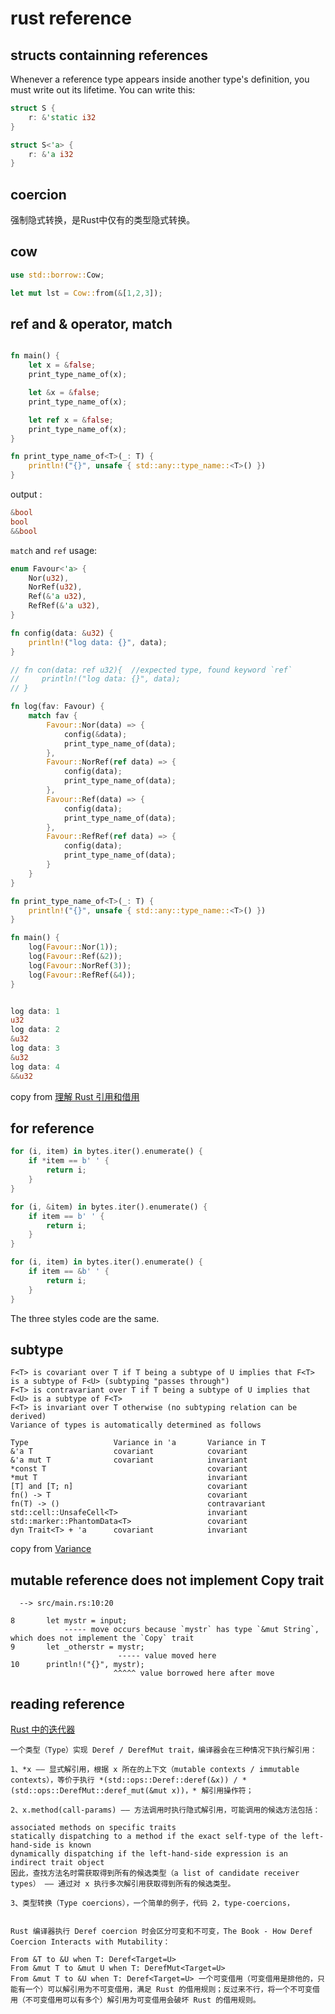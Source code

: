 # rust reference

## structs containning references
Whenever a reference type appears inside another type's definition, you must write out its lifetime. You can write this:

``` rust
struct S {
	r: &'static i32
}

struct S<'a> {
	r: &'a i32
}
```
## coercion
强制隐式转换，是Rust中仅有的类型隐式转换。

## cow

``` rust
use std::borrow::Cow;

let mut lst = Cow::from(&[1,2,3]);
```


## ref and & operator, match

``` rust

fn main() {
    let x = &false;
    print_type_name_of(x);

    let &x = &false;
    print_type_name_of(x);

    let ref x = &false;
    print_type_name_of(x);
}

fn print_type_name_of<T>(_: T) {
    println!("{}", unsafe { std::any::type_name::<T>() })
}

```
output :

``` rust
&bool
bool
&&bool
```

`match` and `ref` usage:

``` rust
enum Favour<'a> {
    Nor(u32),
    NorRef(u32),
    Ref(&'a u32),
    RefRef(&'a u32),
}

fn config(data: &u32) {
    println!("log data: {}", data);
}

// fn con(data: ref u32){  //expected type, found keyword `ref`
//     println!("log data: {}", data);
// }

fn log(fav: Favour) {
    match fav {
        Favour::Nor(data) => {
            config(&data);
            print_type_name_of(data);
        },
        Favour::NorRef(ref data) => {
            config(data);
            print_type_name_of(data);
        },
        Favour::Ref(data) => {
            config(data);
            print_type_name_of(data);
        },
        Favour::RefRef(ref data) => {
            config(data);
            print_type_name_of(data);
        }
    }
}

fn print_type_name_of<T>(_: T) {
    println!("{}", unsafe { std::any::type_name::<T>() })
}

fn main() {
    log(Favour::Nor(1));
    log(Favour::Ref(&2));
    log(Favour::NorRef(3));
    log(Favour::RefRef(&4));
}


log data: 1
u32
log data: 2
&u32
log data: 3
&u32
log data: 4
&&u32
```

copy from [理解 Rust 引用和借用](https://zhuanlan.zhihu.com/p/59998584)


## for reference

``` rust
for (i, item) in bytes.iter().enumerate() {
    if *item == b' ' {
        return i;
    }
}

for (i, &item) in bytes.iter().enumerate() {
    if item == b' ' {
        return i;
    }
}

for (i, item) in bytes.iter().enumerate() {
    if item == &b' ' {
        return i;
    }
}
```
The three styles code are the same.


## subtype

```
F<T> is covariant over T if T being a subtype of U implies that F<T> is a subtype of F<U> (subtyping "passes through")
F<T> is contravariant over T if T being a subtype of U implies that F<U> is a subtype of F<T>
F<T> is invariant over T otherwise (no subtyping relation can be derived)
Variance of types is automatically determined as follows

Type	               Variance in 'a	    Variance in T
&'a T	               covariant    	    covariant
&'a mut T	           covariant	        invariant
*const T		                            covariant
*mut T		                                invariant
[T] and [T; n]		                        covariant
fn() -> T		                            covariant
fn(T) -> ()		                            contravariant
std::cell::UnsafeCell<T>	                invariant
std::marker::PhantomData<T>	                covariant
dyn Trait<T> + 'a      covariant	        invariant
```
copy from [Variance](https://doc.rust-lang.org/reference/subtyping.html#variance)

## mutable reference does not implement Copy trait

```
  --> src/main.rs:10:20

8       let mystr = input;
            ----- move occurs because `mystr` has type `&mut String`, which does not implement the `Copy` trait
9       let _otherstr = mystr;
                        ----- value moved here
10      println!("{}", mystr);
                       ^^^^^ value borrowed here after move

```

## reading reference
[Rust 中的迭代器](https://zhuanlan.zhihu.com/p/458806498)

```
一个类型（Type）实现 Deref / DerefMut trait，编译器会在三种情况下执行解引用：

1、*x —— 显式解引用，根据 x 所在的上下文（mutable contexts / immutable contexts），等价于执行 *(std::ops::Deref::deref(&x)) / *(std::ops::DerefMut::deref_mut(&mut x))，* 解引用操作符；

2、x.method(call-params) —— 方法调用时执行隐式解引用，可能调用的候选方法包括：

associated methods on specific traits
statically dispatching to a method if the exact self-type of the left-hand-side is known
dynamically dispatching if the left-hand-side expression is an indirect trait object
因此，查找方法名时需获取得到所有的候选类型（a list of candidate receiver types） —— 通过对 x 执行多次解引用获取得到所有的候选类型。

3、类型转换（Type coercions），一个简单的例子，代码 2，type-coercions，


Rust 编译器执行 Deref coercion 时会区分可变和不可变，The Book - How Deref Coercion Interacts with Mutability：

From &T to &U when T: Deref<Target=U>
From &mut T to &mut U when T: DerefMut<Target=U>
From &mut T to &U when T: Deref<Target=U> 一个可变借用（可变借用是排他的，只能有一个）可以解引用为不可变借用，满足 Rust 的借用规则；反过来不行，将一个不可变借用（不可变借用可以有多个）解引用为可变借用会破坏 Rust 的借用规则。
```
